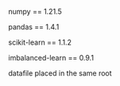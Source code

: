 numpy == 1.21.5

pandas == 1.4.1

scikit-learn == 1.1.2

imbalanced-learn == 0.9.1

datafile placed in the same root

